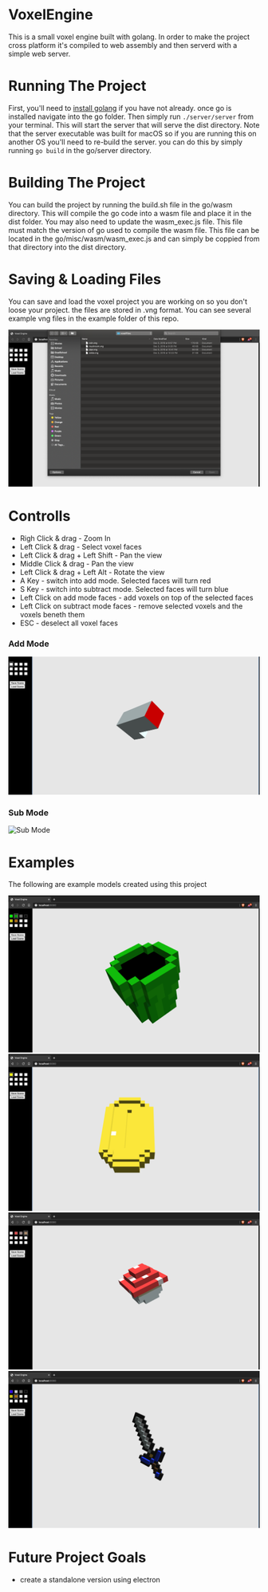 # VoxelEngine

This is a small voxel engine built with golang.
In order to make the project cross platform it's
compiled to web assembly and then serverd with a
simple web server.

# Running The Project

First, you'll need to [install golang](https://golang.org/) if you have not already.
once go is installed navigate into the go folder. Then simply run ```./server/server```
from your terminal. This will start the server that will serve the dist directory. Note
that the server executable was built for macOS so if you are running this on another OS
you'll need to re-build the server. you can do this by simply running ```go build``` in
the go/server directory.

# Building The Project

You can build the project by running the build.sh file in the go/wasm directory. This will 
compile the go code into a wasm file and place it in the dist folder. You may also need to
update the wasm_exec.js file. This file must match the version of go used to compile the
wasm file. This file can be located in the go/misc/wasm/wasm_exec.js and can simply be
coppied from that directory into the dist directory.

# Saving & Loading Files

You can save and load the voxel project you are working on so you don't loose your project.
the files are stored in .vng format. You can see several example vng files in the example 
folder of this repo.

![Open File](https://github.com/bjatkin/VoxelEngine/blob/master/images/OpenFile.png)

# Controlls
 * Righ Click & drag - Zoom In
 * Left Click & drag - Select voxel faces
 * Left Click & drag + Left Shift - Pan the view
 * Middle Click & drag - Pan the view
 * Left Click & drag + Left Alt - Rotate the view
 * A Key - switch into add mode. Selected faces will turn red
 * S Key - switch into subtract mode. Selected faces will turn blue
 * Left Click on add mode faces - add voxels on top of the selected faces
 * Left Click on subtract mode faces - remove selected voxels and the voxels beneth them
 * ESC - deselect all voxel faces

### Add Mode
![Add Mode](https://github.com/bjatkin/VoxelEngine/blob/master/images/AddMode.png)

### Sub Mode
![Sub Mode](https://github.com/bjatkin/VoxelEngine/blob/master/images/SutractMode.png)

# Examples
The following are example models created using this project

![Green Pipe](https://github.com/bjatkin/VoxelEngine/blob/master/images/GreenPipe.png)
![Gold Coin](https://github.com/bjatkin/VoxelEngine/blob/master/images/Coin.png)
![Mushroom](https://github.com/bjatkin/VoxelEngine/blob/master/images/Mushroom.png)
![Zelda Sword](https://github.com/bjatkin/VoxelEngine/blob/master/images/ZeldaSword.png)

# Future Project Goals
 * create a standalone version using electron
